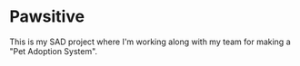 # Pawsitive
This is my SAD project where I'm working along with my team for making a "Pet Adoption System".
